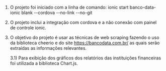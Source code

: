 1) O projeto foi iniciado com a linha de comando: ionic start banco-data-ionic blank --cordova --no-link --no-git 

2) O projeto inclui a integração com cordova e a não conexão com painel de controle ionic.

3) O objetivo do projeto é usar as técnicas de web scraping fazendo o uso da biblioteca cheerio e do site https://bancodata.com.br/ as quais serão extraídas as informações relevantes.

    3.1) Para exibição dos gráficos dos relatórios das instituições financeiras foi utilizada a biblioteca Chart.js.